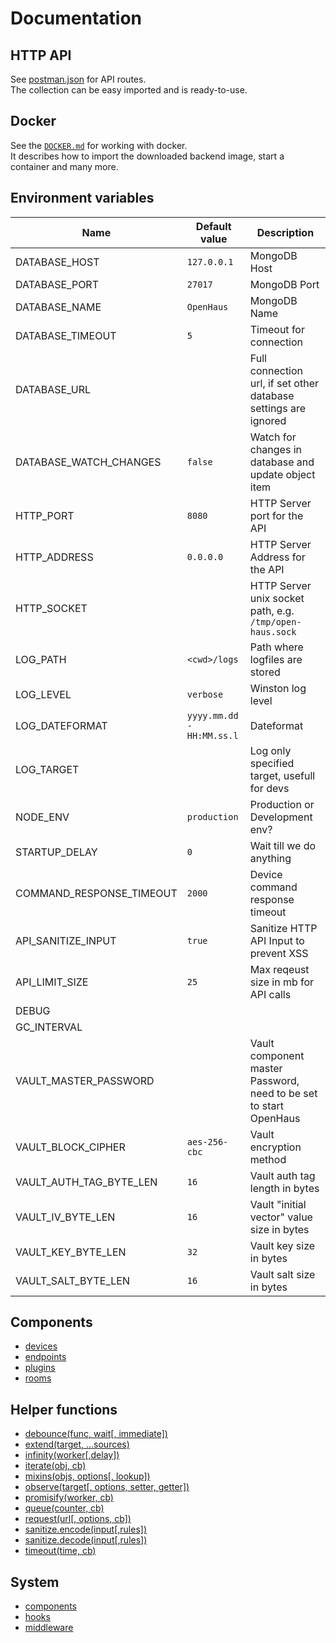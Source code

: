 # Documentation


## HTTP API
See [postman.json](../postman.json) for API routes.<br />
The collection can be easy imported and is ready-to-use.

## Docker
See the [`DOCKER.md`](./DOCKER.md) for working with docker.<br />
It describes how to import the downloaded backend image, start a container and many more.


## Environment variables
| Name                     | Default value             | Description                                                       |
| ------------------------ | ------------------------- | ----------------------------------------------------------------- |
| DATABASE_HOST            | `127.0.0.1`               | MongoDB Host                                                      |
| DATABASE_PORT            | `27017`                   | MongoDB Port                                                      |
| DATABASE_NAME            | `OpenHaus`                | MongoDB Name                                                      |
| DATABASE_TIMEOUT         | `5`                       | Timeout for connection                                            |
| DATABASE_URL             |                           | Full connection url, if set other database settings are ignored   |
| DATABASE_WATCH_CHANGES   | `false`                   | Watch for changes in database and update object item              |
| HTTP_PORT                | `8080`                    | HTTP Server port for the API                                      |
| HTTP_ADDRESS             | `0.0.0.0`                 | HTTP Server Address for the API                                   |
| HTTP_SOCKET              |                           | HTTP Server unix socket path, e.g. `/tmp/open-haus.sock`          |
| LOG_PATH                 | `<cwd>/logs`              | Path where logfiles are stored                                    |
| LOG_LEVEL                | `verbose`                 | Winston log level                                                 |
| LOG_DATEFORMAT           | `yyyy.mm.dd - HH:MM.ss.l` | Dateformat                                                        |
| LOG_TARGET               |                           | Log only specified target, usefull for devs                       |
| NODE_ENV                 | `production`              | Production or Development env?                                    |
| STARTUP_DELAY            | `0`                       | Wait till we do anything                                          |
| COMMAND_RESPONSE_TIMEOUT | `2000`                    | Device command response timeout                                   |
| API_SANITIZE_INPUT       | `true`                    | Sanitize HTTP API Input to prevent XSS                            |
| API_LIMIT_SIZE           | `25`                      | Max reqeust size in mb for API calls                              |
| DEBUG                    |                           |                                                                   |
| GC_INTERVAL              |                           |                                                                   |
| VAULT_MASTER_PASSWORD    |                           | Vault component master Password, need to be set to start OpenHaus |
| VAULT_BLOCK_CIPHER       | `aes-256-cbc`             | Vault encryption method                                           |
| VAULT_AUTH_TAG_BYTE_LEN  | `16`                      | Vault auth tag length in bytes                                    |
| VAULT_IV_BYTE_LEN        | `16`                      | Vault "initial vector" value size in bytes                        |
| VAULT_KEY_BYTE_LEN       | `32`                      | Vault key size in bytes                                           |
| VAULT_SALT_BYTE_LEN      | `16`                      | Vault salt size in bytes                                          |


## Components
- [devices](./components/devices.md)
- [endpoints](./components/endpoints.md)
- [plugins](./components/plugins.md)
- [rooms](./components/rooms.md)

## Helper functions
- [debounce(func, wait[, immediate])](./helper.md#debouncefunc-wait-immediate)
- [extend(target, ...sources)](./helper.md#extendtarget-sources)
- [infinity(worker[,delay])](./helper.md#infintyworker-delay3000)
- [iterate(obj, cb)](./helper.md#iterateobj-cb)
- [mixins(objs, options[, lookup])](./helper.md#mixinsobjs-options-lookup)
- [observe(target[, options, setter, getter])](./helper.md#observetarget-options-setter-getter)
- [promisify(worker, cb)](./helper.md#promisifyworker-cb)
- [queue(counter, cb)](./helper.md#queuecounter-cb)
- [request(url[, options, cb])](./helper.md#requesturloptionscb)
- [sanitize.encode(input[,rules])](./helper.md#sanitizeencodeinputrules)
- [sanitize.decode(input[,rules])](./helper.md#sanitizedecodeinputrules)
- [timeout(time, cb)](./helper.md#timeouttime-cb)

## System
- [components](./system/components.md)
- [hooks](./system/hooks.md)
- [middleware](./system/middleware.md)